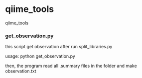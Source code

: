 # qiime_tools
qiime_tools

### get_observation.py
this script get observation after run split_libraries.py

usage: python get_observation.py

then, the program read all .summary files in the folder and make observation.txt
